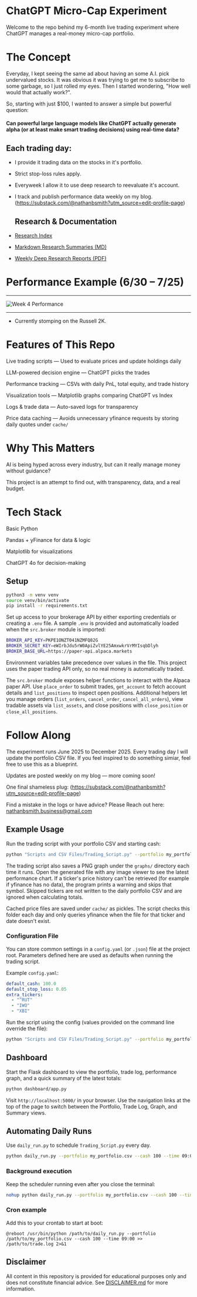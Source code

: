 # ChatGPT Micro-Cap Experiment
Welcome to the repo behind my 6-month live trading experiment where ChatGPT manages a real-money micro-cap portfolio.

# The Concept
Everyday, I kept seeing the same ad about having an some A.I. pick undervalued stocks. It was obvious it was trying to get me to subscribe to some garbage, so I just rolled my eyes. 
Then I started wondering, "How well would that actually work?".

So, starting with just $100, I wanted to answer a simple but powerful question:

#### **Can powerful large language models like ChatGPT actually generate alpha (or at least make smart trading decisions) using real-time data?**

## Each trading day:

- I provide it trading data on the stocks in it's portfolio.

- Strict stop-loss rules apply.

- Everyweek I allow it to use deep research to reevaluate it's account.

- I track and publish performance data weekly on my blog. (https://substack.com/@nathanbsmith?utm_source=edit-profile-page)

  ## Research & Documentation

- [Research Index](https://github.com/LuckyOne7777/ChatGPT-Micro-Cap-Experiment/blob/main/Deep%20Research%20Index.md) 
- [Markdown Research Summaries (MD)](https://github.com/LuckyOne7777/ChatGPT-Micro-Cap-Experiment/tree/main/Weekly%20Deep%20Research%20(MD))
- [Weekly Deep Research Reports (PDF)](https://github.com/LuckyOne7777/ChatGPT-Micro-Cap-Experiment/tree/main/Weekly%20Deep%20Research%20(PDF))
  
# Performance Example (6/30 – 7/25)

---

![Week 4 Performance](%286-30%20-%207-25%29%20Results.png)

---
- Currently stomping on the Russell 2K.

# Features of This Repo
Live trading scripts — Used to evaluate prices and update holdings daily

LLM-powered decision engine — ChatGPT picks the trades

Performance tracking — CSVs with daily PnL, total equity, and trade history

Visualization tools — Matplotlib graphs comparing ChatGPT vs Index

Logs & trade data — Auto-saved logs for transparency

Price data caching — Avoids unnecessary yfinance requests by storing daily
quotes under `cache/`

# Why This Matters
AI is being hyped across every industry, but can it really manage money without guidance?

This project is an attempt to find out, with transparency, data, and a real budget.

# Tech Stack
Basic Python 

Pandas + yFinance for data & logic

Matplotlib for visualizations

ChatGPT 4o for decision-making

## Setup

```bash
python3 -m venv venv
source venv/bin/activate
pip install -r requirements.txt
```
Set up access to your brokerage API by either exporting credentials or creating a `.env` file.
A sample `.env` is provided and automatically loaded when the `src.broker` module is imported:
```bash
BROKER_API_KEY=PKPE1ONZT041NZMFQ82G
BROKER_SECRET_KEY=eWIrbJdu5rW0ApiZvlYE25AmxwkrVrMYIsqbDlyh
BROKER_BASE_URL=https://paper-api.alpaca.markets
```
Environment variables take precedence over values in the file. This project uses the paper trading API only, so no real money is automatically traded.

The `src.broker` module exposes helper functions to interact with the
Alpaca paper API. Use `place_order` to submit trades, `get_account` to fetch
account details and `list_positions` to inspect open positions. Additional
helpers let you manage orders (`list_orders`, `cancel_order`, `cancel_all_orders`),
view tradable assets via `list_assets`, and close positions with
`close_position` or `close_all_positions`.


# Follow Along
The experiment runs June 2025 to December 2025.
Every trading day I will update the portfolio CSV file.
If you feel inspired to do something simiar, feel free to use this as a blueprint.

Updates are posted weekly on my blog — more coming soon!

One final shameless plug: (https://substack.com/@nathanbsmith?utm_source=edit-profile-page)

Find a mistake in the logs or have advice?
Please Reach out here: nathanbsmith.business@gmail.com

## Example Usage

Run the trading script with your portfolio CSV and starting cash:

```bash
python "Scripts and CSV Files/Trading_Script.py" --portfolio my_portfolio.csv --cash 100
```

The trading script also saves a PNG graph under the `graphs/` directory each
time it runs. Open the generated file with any image viewer to see the latest
performance chart.
If a ticker's price history can't be retrieved (for example if yfinance has no
data), the program prints a warning and skips that symbol. Skipped tickers are
not written to the daily portfolio CSV and are ignored when calculating totals.


Cached price files are saved under `cache/` as pickles. The script checks this
folder each day and only queries yfinance when the file for that ticker and
date doesn't exist.

### Configuration File

You can store common settings in a `config.yaml` (or `.json`) file at the project
root. Parameters defined here are used as defaults when running the trading
script.

Example `config.yaml`:

```yaml
default_cash: 100.0
default_stop_loss: 0.05
extra_tickers:
  - "^RUT"
  - "IWO"
  - "XBI"
```

Run the script using the config (values provided on the command line override
the file):

```bash
python "Scripts and CSV Files/Trading_Script.py" --portfolio my_portfolio.csv --config config.yaml
```


## Dashboard

Start the Flask dashboard to view the portfolio, trade log, performance graph,
and a quick summary of the latest totals:

```bash
python dashboard/app.py
```

Visit `http://localhost:5000/` in your browser. Use the navigation links at the
top of the page to switch between the Portfolio, Trade Log, Graph, and Summary
views.

## Automating Daily Runs

Use `daily_run.py` to schedule `Trading_Script.py` every day.

```bash
python daily_run.py --portfolio my_portfolio.csv --cash 100 --time 09:00
```

### Background execution

Keep the scheduler running even after you close the terminal:

```bash
nohup python daily_run.py --portfolio my_portfolio.csv --cash 100 --time 09:00 &
```

### Cron example

Add this to your crontab to start at boot:

```
@reboot /usr/bin/python /path/to/daily_run.py --portfolio /path/to/my_portfolio.csv --cash 100 --time 09:00 >> /path/to/trade.log 2>&1
```

## Disclaimer
All content in this repository is provided for educational purposes only and does not constitute financial advice. See [DISCLAIMER.md](DISCLAIMER.md) for more information.
